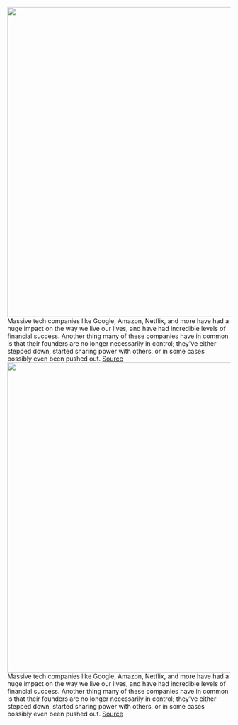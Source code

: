 <img src='https://cdn.vox-cdn.com/thumbor/6Aj5h-nTy5BNsb5RpYcs4_ItWfs=/0x0:2138x1425/1200x800/filters:focal(754x159:1096x501)/cdn.vox-cdn.com/uploads/chorus_image/image/70214190/1193819818.0.jpg' width='700px' /><br/>
Massive tech companies like Google, Amazon, Netflix, and more have had a huge impact on the way we live our lives, and have had incredible levels of financial success. Another thing many of these companies have in common is that their founders are no longer necessarily in control; they've either stepped down, started sharing power with others, or in some cases possibly even been pushed out.
<a href='https://www.theverge.com/2021/12/1/22810769/big-tech-founders-stepping-down-trend-salesforce-tiktok-amazon'> Source <a/><img src='https://cdn.vox-cdn.com/thumbor/6Aj5h-nTy5BNsb5RpYcs4_ItWfs=/0x0:2138x1425/1200x800/filters:focal(754x159:1096x501)/cdn.vox-cdn.com/uploads/chorus_image/image/70214190/1193819818.0.jpg' width='700px' /><br/>
Massive tech companies like Google, Amazon, Netflix, and more have had a huge impact on the way we live our lives, and have had incredible levels of financial success. Another thing many of these companies have in common is that their founders are no longer necessarily in control; they've either stepped down, started sharing power with others, or in some cases possibly even been pushed out.
<a href='https://www.theverge.com/2021/12/1/22810769/big-tech-founders-stepping-down-trend-salesforce-tiktok-amazon'> Source <a/>